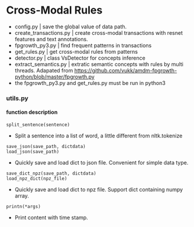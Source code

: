# Cross-Modal Rules
- config.py | save the global value of data path.
- create_transactions.py | create cross-modal transactions with resnet features and text annotations.
- fpgrowth_py3.py | find frequent patterns in transactions 
- get_rules.py | get cross-modal rules from patterns
- detector.py | class VsDetector for concepts inference
- extract_semantics.py | extratic semantic concepts with rules by multi threads.
Adapated from https://github.com/vukk/amdm-fpgrowth-python/blob/master/fpgrowth.py
- the fpgrowth_py3.py and get_rules.py must be run in python3

### utils.py
#### function description
```
split_sentence(sentence)
```
- Split a sentence into a list of word, a little different from nltk.tokenize<br>

```
save_json(save_path, dictdata)
load_json(save_path)
```
- Quickly save and load dict to json file. Convenient for simple data type.

```
save_dict_npz(save_path, dictdata)
load_npz_dict(npz_file)
```
- Quickly save and load dict to npz file. Support dict containing numpy array.

```
printn(*args)
```
- Print content with time stamp.
